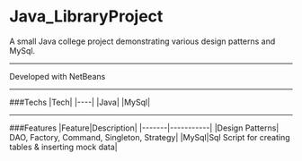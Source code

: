 # Java_LibraryProject

A small Java college project demonstrating various design patterns and MySql.

---

Developed with NetBeans

---

###Techs
|Tech|
|----|
|Java|
|MySql|

---

###Features
|Feature|Description|
|-------|-----------|
|Design Patterns| DAO, Factory, Command, Singleton, Strategy|
|MySql|Sql Script for creating tables & inserting mock data|
